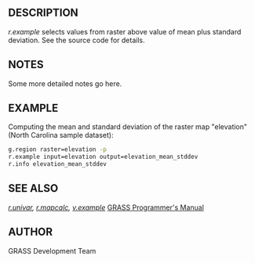## DESCRIPTION

*r.example* selects values from raster above value of mean plus standard
deviation. See the source code for details.

## NOTES

Some more detailed notes go here.

## EXAMPLE

Computing the mean and standard deviation of the raster map "elevation"
(North Carolina sample dataset):

```bash
g.region raster=elevation -p
r.example input=elevation output=elevation_mean_stddev
r.info elevation_mean_stddev
```

## SEE ALSO

*[r.univar](r.univar.md), [r.mapcalc](r.mapcalc.md),
[v.example](v.example.md)* [GRASS Programmer's
Manual](https://grass.osgeo.org/programming8/)

## AUTHOR

GRASS Development Team
